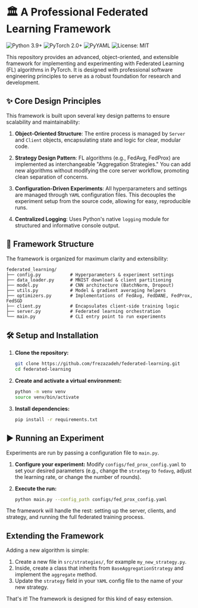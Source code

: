 # 🏛️ A Professional Federated Learning Framework

![Python 3.9+](https://img.shields.io/badge/python-3.9+-blue.svg)
![PyTorch 2.0+](https://img.shields.io/badge/PyTorch-2.0%2B-orange.svg)
![PyYAML](https://img.shields.io/badge/PyYAML-6.0-red.svg)
![License: MIT](https://img.shields.io/badge/License-MIT-green.svg)

This repository provides an advanced, object-oriented, and extensible framework for implementing and experimenting with Federated Learning (FL) algorithms in PyTorch. It is designed with professional software engineering principles to serve as a robust foundation for research and development.

## ✨ Core Design Principles

This framework is built upon several key design patterns to ensure scalability and maintainability:

1.  **Object-Oriented Structure**: The entire process is managed by `Server` and `Client` objects, encapsulating state and logic for clear, modular code.

2.  **Strategy Design Pattern**: FL algorithms (e.g., FedAvg, FedProx) are implemented as interchangeable "Aggregation Strategies." You can add new algorithms without modifying the core server workflow, promoting clean separation of concerns.

3.  **Configuration-Driven Experiments**: All hyperparameters and settings are managed through `YAML` configuration files. This decouples the experiment setup from the source code, allowing for easy, reproducible runs.

4.  **Centralized Logging**: Uses Python's native `logging` module for structured and informative console output.

## 📂 Framework Structure

The framework is organized for maximum clarity and extensibility:


```
federated_learning/
├── config.py           # Hyperparameters & experiment settings
├── data_loader.py      # MNIST download & client partitioning
├── model.py            # CNN architecture (BatchNorm, Dropout)
├── utils.py            # Model & gradient averaging helpers
├── optimizers.py       # Implementations of FedAvg, FedDANE, FedProx, FedSGD
├── client.py           # Encapsulates client-side training logic
├── server.py           # Federated learning orchestration
└── main.py             # CLI entry point to run experiments           
```


## 🛠️ Setup and Installation

1.  **Clone the repository:**
    ```bash
    git clone https://github.com/frezazadeh/federated-learning.git
    cd federated-learning
    ```

2.  **Create and activate a virtual environment:**
    ```bash
    python -m venv venv
    source venv/bin/activate
    ```

3.  **Install dependencies:**
    ```bash
    pip install -r requirements.txt
    ```

## ▶️ Running an Experiment

Experiments are run by passing a configuration file to `main.py`.

1.  **Configure your experiment:**
    Modify `configs/fed_prox_config.yaml` to set your desired parameters (e.g., change the `strategy` to `fedavg`, adjust the learning rate, or change the number of rounds).

2.  **Execute the run:**
    ```bash
    python main.py --config_path configs/fed_prox_config.yaml
    ```

The framework will handle the rest: setting up the server, clients, and strategy, and running the full federated training process.

## Extending the Framework

Adding a new algorithm is simple:

1.  Create a new file in `src/strategies/`, for example `my_new_strategy.py`.
2.  Inside, create a class that inherits from `BaseAggregationStrategy` and implement the `aggregate` method.
3.  Update the `strategy` field in your `YAML` config file to the name of your new strategy.

That's it! The framework is designed for this kind of easy extension.
